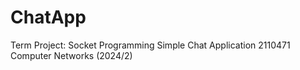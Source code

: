 # ChatApp
Term Project: Socket Programming 
Simple Chat Application
2110471 Computer Networks (2024/2)
